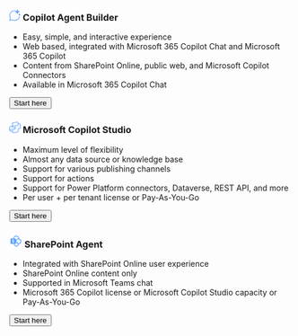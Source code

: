 <div class="lab-branches">
    <div class="lab-branch">
        <div class="lab-branch-detail">
            <h3>
      <svg xmlns="http://www.w3.org/2000/svg" width="20" height="20" viewBox="0 0 20 20" fill="none">
        <path d="M12.9457 5.63353C12.8823 5.55145 12.8135 5.47321 12.7399 5.39932C12.4656 5.12421 12.1308 4.91696 11.7621 4.79412L10.5516 4.40101C10.4583 4.36813 10.3776 4.30713 10.3204 4.22644C10.2632 4.14575 10.2325 4.04932 10.2325 3.95047C10.2325 3.85161 10.2632 3.75519 10.3204 3.67449C10.3776 3.5938 10.4583 3.5328 10.5516 3.49991L11.7621 3.10681C12.1256 2.98139 12.4552 2.77364 12.7251 2.49981C12.9875 2.23349 13.1865 1.91168 13.3075 1.55831L13.3176 1.52836L13.7109 0.318827C13.7439 0.2256 13.8049 0.144867 13.8856 0.0877733C13.9664 0.0306667 14.0629 0 14.1619 0C14.2608 0 14.3572 0.0306667 14.438 0.0877733C14.5188 0.144867 14.5799 0.2256 14.6128 0.318827L15.0061 1.52836C15.1285 1.89608 15.3349 2.23023 15.6092 2.50424C15.8833 2.77825 16.2177 2.98457 16.5857 3.10681L17.7963 3.49991L17.8205 3.50596C17.9137 3.53885 17.9945 3.59984 18.0517 3.68053C18.1088 3.76124 18.1396 3.85765 18.1396 3.95651C18.1396 4.05537 18.1088 4.15179 18.0517 4.23248C17.9945 4.31319 17.9137 4.37417 17.8205 4.40707L16.61 4.80016C16.242 4.9224 15.9076 5.12873 15.6333 5.40273C15.3592 5.67675 15.1527 6.01089 15.0304 6.37861L14.6369 7.58816C14.6333 7.59821 14.6295 7.60812 14.6253 7.61787C14.5907 7.69852 14.5343 7.76827 14.4623 7.81921C14.3815 7.87631 14.2849 7.90697 14.186 7.90697C14.0871 7.90697 13.9907 7.87631 13.9099 7.81921C13.8291 7.76211 13.768 7.68139 13.7352 7.58816L13.3417 6.37861C13.2528 6.10885 13.1187 5.857 12.9457 5.63353ZM19.8183 8.82964L19.1775 8.62153C18.9827 8.55681 18.8056 8.44759 18.6604 8.30252C18.5152 8.15745 18.4059 7.98056 18.3412 7.78588L18.1329 7.14553C18.1155 7.09617 18.0831 7.05344 18.0404 7.02321C17.9976 6.99297 17.9465 6.97675 17.8941 6.97675C17.8417 6.97675 17.7907 6.99297 17.748 7.02321C17.7052 7.05344 17.6729 7.09617 17.6555 7.14553L17.4472 7.78588C17.3837 7.97919 17.2764 8.15521 17.1335 8.30017C16.9907 8.44513 16.8161 8.55512 16.6237 8.62153L15.9829 8.82964C15.9335 8.84705 15.8907 8.87935 15.8604 8.92207C15.8301 8.96479 15.814 9.01583 15.814 9.06817C15.814 9.12051 15.8301 9.17155 15.8604 9.21427C15.8907 9.25699 15.9335 9.28928 15.9829 9.30669L16.6237 9.5148C16.6941 9.53827 16.7623 9.56755 16.8273 9.60224L16.8287 9.60929C16.9431 9.67036 17.0481 9.74813 17.1404 9.8404C17.2859 9.98575 17.3952 10.163 17.4599 10.3581L17.6683 10.9987C17.6857 11.048 17.718 11.0907 17.7608 11.1209C17.8035 11.1512 17.8545 11.1675 17.9069 11.1675C17.9592 11.1675 18.0103 11.1512 18.0531 11.1209C18.0905 11.0944 18.12 11.0583 18.1384 11.0165V11.0124C18.1411 11.0064 18.1435 11.0003 18.1457 10.994L18.354 10.3537C18.4187 10.159 18.528 9.98208 18.6732 9.83701C18.8184 9.69195 18.9955 9.58272 19.1903 9.51801L19.8311 9.30989C19.8805 9.29249 19.9232 9.26019 19.9535 9.21747C19.9837 9.17475 20 9.12371 20 9.07136C20 9.01903 19.9837 8.96799 19.9535 8.92527C19.9232 8.88255 19.8805 8.85025 19.8311 8.83284L19.8183 8.82964ZM9.30232 1.39535C10.2764 1.39535 11.2155 1.54505 12.0977 1.82272C12.0856 1.83559 12.0731 1.84824 12.0603 1.86068C11.892 2.03196 11.6868 2.16243 11.4603 2.24207L10.2957 2.61816C9.97013 2.57853 9.63867 2.55813 9.30232 2.55813C4.80699 2.55813 1.16279 6.20233 1.16279 10.6977C1.16279 12.1804 1.55873 13.5689 2.25025 14.7651C2.32903 14.9013 2.34919 15.0637 2.30615 15.2151L1.32177 18.6767L4.78253 17.6925C4.93397 17.6495 5.09641 17.6696 5.23269 17.7485C6.42939 18.4408 7.81868 18.8372 9.30232 18.8372C13.3677 18.8372 16.7371 15.8567 17.3443 11.9616C17.4523 12.0179 17.5687 12.0573 17.6892 12.0784C17.862 12.1084 18.0393 12.0997 18.2084 12.0531C18.3209 12.022 18.4279 11.9745 18.526 11.9125C17.9308 16.476 14.0281 20 9.30232 20C7.69784 20 6.18675 19.5933 4.86813 18.8771L1.03763 19.9664C0.42428 20.1408 -0.142333 19.5741 0.03208 18.9608L1.12163 15.1295C0.406187 13.8113 0 12.3012 0 10.6977C0 5.56015 4.16479 1.39535 9.30232 1.39535Z" fill="#599FFF"></svg>
      Copilot Agent Builder
    </h3>
        </div>      
        <div class="lab-branch-detail body">
            <ul>
                <li>Easy, simple, and interactive experience</li>
                <li>Web based, integrated with Microsoft 365 Copilot Chat and Microsoft 365 Copilot</li>
                <li>Content from SharePoint Online, public web, and Microsoft Copilot Connectors</li>
                <li>Available in Microsoft 365 Copilot Chat</li>
            <ul>
        </div>
        <div class="lab-branch-detail button">
            <a href="./agent-builder"><button class="github-button">Start here</button></a>
        </div>
    </div>
    <div class="lab-branch">
        <div class="lab-branch-detail">
            <h3>
             <svg xmlns="http://www.w3.org/2000/svg" width="20" height="20" viewBox="0 0 20 20" fill="none">
        <path fill-rule="evenodd" clip-rule="evenodd" d="M15.9996 2.15641V1.85844C15.9996 0.80035 15.0679 -0.0157094 14.019 0.123699L6.52187 1.12017C5.65214 1.23577 5.00244 1.97753 5.00244 2.85491V7.29306L1.49715 7.80037C0.636441 7.92493 -0.00219722 8.66265 -0.00219721 9.53232L-0.00244141 15.3867L-0.00219726 15.4161L-0.00219725 15.4677H-0.000591107C0.038421 16.32 0.690036 17.0255 1.54544 17.1249L4.40985 17.458C4.74849 17.4974 5.00391 17.7842 5.00391 18.1251H5.01045C5.10341 19.1042 5.99835 19.829 6.99454 19.6899L14.4881 18.6434C15.3527 18.5226 15.9961 17.7832 15.9961 16.9102V13.3276C15.9961 12.948 16.2798 12.6282 16.6567 12.583L18.4517 12.3676C19.3312 12.262 19.9932 11.5159 19.9932 10.63V4.87651C19.9932 4.01056 19.3599 3.27483 18.5036 3.14599L16.6061 2.86049C16.2577 2.80807 15.9996 2.50873 15.9996 2.15641ZM6.52186 7.0186L12.6781 6.20033L12.749 6.18877L12.7493 6.19086L14.3484 5.97831C14.7212 5.92877 14.9996 5.61087 14.9996 5.23485V1.85844C14.9996 1.40497 14.6003 1.05523 14.1508 1.11498L6.65363 2.11145C6.28088 2.16099 6.00244 2.47889 6.00244 2.85491V7.14834L6.08106 7.13696C6.21942 7.07954 6.36716 7.03916 6.52186 7.0186ZM14.4802 6.96959L12.8245 7.18966L12.4752 7.24664L12.4749 7.24461L10.0087 7.58216V7.57895L9.60027 7.63806L9.1197 7.70384L9.1202 7.70754L6.37563 8.10475C6.15068 8.23556 6.00244 8.47898 6.00244 8.75334V8.82132C6.00244 9.19963 6.28419 9.51872 6.65959 9.56555L9.53217 9.92395C9.69934 9.94481 9.85823 9.98975 10.0055 10.055L10.0055 8.59192L11.0087 8.45461V11.6983C11.0087 12.568 10.3701 13.3057 9.50938 13.4303L8.04609 13.642L8.04529 13.6366L1.64037 14.5691C1.2715 14.6225 0.997803 14.9387 0.997803 15.3114V15.4059C1.00724 15.7781 1.28918 16.0884 1.66094 16.1316L4.52534 16.4647C4.69381 16.4843 4.854 16.5285 5.0025 16.5934V16.5038H5.00391V15.0911L6.00391 14.9451V18.0032C6.03018 18.4357 6.42062 18.7603 6.85623 18.6995L14.3498 17.653C14.7204 17.6012 14.9961 17.2843 14.9961 16.9102V13.3276C14.9961 12.4418 15.658 11.6956 16.5376 11.5901L18.3325 11.3747C18.7095 11.3295 18.9932 11.0097 18.9932 10.63V4.87651C18.9932 4.50539 18.7218 4.19007 18.3548 4.13486L16.4573 3.84936C16.2956 3.82504 16.1421 3.77861 15.9996 3.71343V5.23485C15.9996 6.11223 15.3499 6.85399 14.4802 6.96959ZM1.64038 8.79006L5.00244 8.30348V8.89686H5.00405C5.0403 9.7462 5.68496 10.4517 6.53578 10.5579L9.40837 10.9163C9.7495 10.9588 10.0055 11.2488 10.0055 11.5926H10.0087V11.6983C10.0087 12.071 9.73501 12.3872 9.36614 12.4406L1.49714 13.5794C1.32009 13.6051 1.15243 13.6566 0.997803 13.73V9.53232C0.997803 9.15961 1.2715 8.84344 1.64038 8.79006Z" fill="#599FFF"></svg> Microsoft Copilot Studio
            </h3>
        </div>      
        <div class="lab-branch-detail body">
            <ul>
                <li>Maximum level of flexibility</li>
                <li>Almost any data source or knowledge base</li>
                <li>Support for various publishing channels</li>
                <li>Support for actions</li>
                <li>Support for Power Platform connectors, Dataverse, REST API, and more</li>
                <li>Per user + per tenant license or Pay-As-You-Go</li>
            <ul>
        </div>
        <div class="lab-branch-detail button">
            <!-- <a href="#"><button class="github-button">Coming soon ...</button></a> -->
            <a href="./copilot-studio"><button class="github-button">Start here</button></a>
        </div>
    </div>
    <div class="lab-branch">
        <div class="lab-branch-detail">
            <h3>
                <svg xmlns="http://www.w3.org/2000/svg" width="23" height="23" viewBox="0 0 24 24" fill="none"><path fill="#599FFF" d="M2.9 17h5.59a4.29 4.29 0 1 0 8.51.71A5.36 5.36 0 0 0 18.41 7.3 5.71 5.71 0 0 0 7.04 7H2.9c-.5 0-.9.4-.9.9v8.2c0 .5.4.9.9.9Zm6.96.71c0-.24.03-.48.09-.71h1.16a.9.9 0 0 0 .89-.9v-1.15a2.86 2.86 0 1 1-2.14 2.76ZM16.64 7A5.35 5.35 0 0 0 12 9.68V7.9a.9.9 0 0 0-.9-.89H8.5a4.29 4.29 0 0 1 8.45 0h-.3Zm.12 9.28a4.29 4.29 0 0 0-3.9-2.85 3.93 3.93 0 1 1 3.9 2.85ZM5.08 11.37a1.44 1.44 0 0 1-.17-.73c-.01-.34.1-.67.32-.93.23-.27.53-.46.86-.56a4.47 4.47 0 0 1 2.73.03v1.1a2.42 2.42 0 0 0-.7-.3 3.4 3.4 0 0 0-.82-.1c-.3 0-.58.06-.84.19a.55.55 0 0 0-.34.5c0 .14.05.27.14.36.11.12.24.2.38.27a12.4 12.4 0 0 0 .82.36c.31.12.62.27.9.45.22.13.4.31.54.53.13.25.2.53.19.81.01.35-.1.7-.3.98-.22.25-.5.44-.82.54-.37.12-.76.18-1.15.17-.35 0-.7-.03-1.05-.09a3.6 3.6 0 0 1-.85-.24v-1.16a3.35 3.35 0 0 0 1.8.56c.3.02.6-.04.87-.18a.58.58 0 0 0 .29-.51.55.55 0 0 0-.17-.4 1.64 1.64 0 0 0-.44-.3c-.2-.1-.47-.23-.84-.38-.3-.12-.58-.27-.85-.45a1.6 1.6 0 0 1-.5-.52Z"/></svg> SharePoint Agent
            </h3>
        </div>      
        <div class="lab-branch-detail body">
            <ul>
                <li>Integrated with SharePoint Online user experience</li>
                <li>SharePoint Online content only</li>
                <li>Supported in Microsoft Teams chat</li>
                <li>Microsoft 365 Copilot license or Microsoft Copilot Studio capacity or Pay-As-You-Go</li>
            <ul>
        </div>
        <div class="lab-branch-detail button">
            <!-- <a href="#"><button class="github-button">Coming soon ...</button></a> -->
            <a href="./sharepoint-agents"><button class="github-button">Start here</button></a>
        </div>
    </div>
</div>
